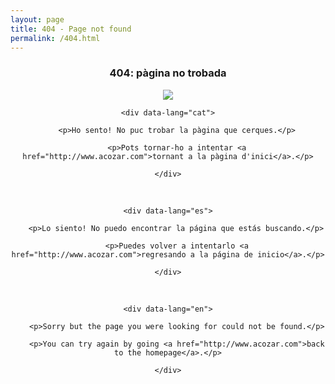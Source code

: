 ```yaml
---
layout: page
title: 404 - Page not found
permalink: /404.html
---
```


<div style="text-align:center">

<h3>404: pàgina no trobada</h3>

<img class="ktr-raven" src="https://acozar.github.io/src/img/raven.png">

	<div data-lang="cat">
	
		<p>Ho sento! No puc trobar la pàgina que cerques.</p>

		<p>Pots tornar-ho a intentar <a href="http://www.acozar.com">tornant a la pàgina d'inici</a>.</p>

	</div>
	
<br>

	<div data-lang="es">

		<p>Lo siento! No puedo encontrar la página que estás buscando.</p> 

		<p>Puedes volver a intentarlo <a href="http://www.acozar.com">regresando a la página de inicio</a>.</p>

	</div>
	
<br>

	<div data-lang="en">

		<p>Sorry but the page you were looking for could not be found.</p>

		<p>You can try again by going <a href="http://www.acozar.com">back to the homepage</a>.</p>

	</div>
	
</div>
